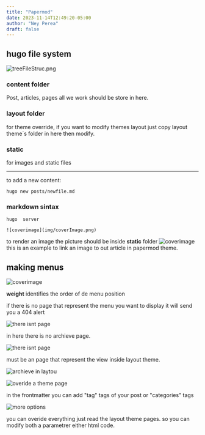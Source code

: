 ```yaml
---
title: "Papermod"
date: 2023-11-14T12:49:20-05:00
author: "Ney Perea"
draft: false
---
```


## hugo file system

![treeFileStruc.png](img\treeFileStruc.png)
###  content folder
Post, articles, pages all we work should be store in here.
###  layout folder
for theme override, if you want to modify themes layout just copy layout theme´s folder in here then modify.
### static
for images and static files

---
to add a new content:

```
hugo new posts/newfile.md

```


### markdown sintax

```
hugo  server

```

```
![coverimage](img/coverImage.png)
```

to render an image the picture should be inside **static** folder
![coverimage](img/coverImage.png)
this is an example to link an image to out article in papermod theme.


## making menus

![coverimage](img/makingMenu.png)

**weight** identifies the order of de menu position

if there is no page that represent the menu you want to display it will send you a 404 alert

![there isnt page](img/noPage.png)

in here there is no archieve page.

![there isnt page](img/createApage.png)

must be an page that represent the view inside layout theme.

![archieve in laytou](img/archieveInlayout.png)

![overide a theme page](img/overideAthemePage.png)


in the frontmatter you can add "tag" tags of your post 
or "categories" tags

![more options](img/configFileMoreOptions.png)

you can overide everything just read the layout theme pages. so you can modify both a parametrer either html code.











